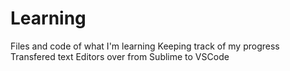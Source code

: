 # Learning
Files and code of what I'm learning
Keeping track of my progress
Transfered text Editors over from Sublime to VSCode